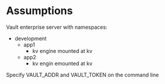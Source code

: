# Assumptions

Vault enterprise server with namespaces:
* development
    * app1
        * kv engine mounted at kv
    * app2
        * kv engin emounted at kv

Specify VAULT_ADDR and VAULT_TOKEN on the command line

